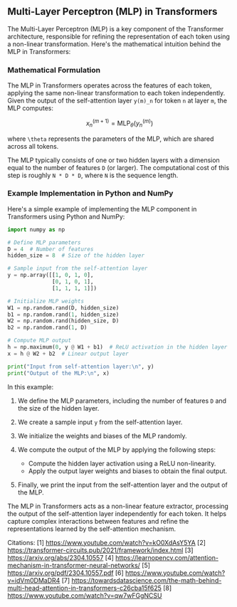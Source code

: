 ## Multi-Layer Perceptron (MLP) in Transformers

The Multi-Layer Perceptron (MLP) is a key component of the Transformer architecture, responsible for refining the representation of each token using a non-linear transformation. Here's the mathematical intuition behind the MLP in Transformers:

### Mathematical Formulation

The MLP in Transformers operates across the features of each token, applying the same non-linear transformation to each token independently. Given the output of the self-attention layer `y(m)_n` for token `n` at layer `m`, the MLP computes:

$$
x^{(m+1)}_n = \text{MLP}_\theta(y^{(m)}_n)
$$

where `\theta` represents the parameters of the MLP, which are shared across all tokens.

The MLP typically consists of one or two hidden layers with a dimension equal to the number of features `D` (or larger). The computational cost of this step is roughly `N * D * D`, where `N` is the sequence length.

### Example Implementation in Python and NumPy

Here's a simple example of implementing the MLP component in Transformers using Python and NumPy:

```python
import numpy as np

# Define MLP parameters
D = 4  # Number of features
hidden_size = 8  # Size of the hidden layer

# Sample input from the self-attention layer
y = np.array([[1, 0, 1, 0],
              [0, 1, 0, 1],
              [1, 1, 1, 1]])

# Initialize MLP weights
W1 = np.random.rand(D, hidden_size)
b1 = np.random.rand(1, hidden_size)
W2 = np.random.rand(hidden_size, D)
b2 = np.random.rand(1, D)

# Compute MLP output
h = np.maximum(0, y @ W1 + b1)  # ReLU activation in the hidden layer
x = h @ W2 + b2  # Linear output layer

print("Input from self-attention layer:\n", y)
print("Output of the MLP:\n", x)
```

In this example:

1. We define the MLP parameters, including the number of features `D` and the size of the hidden layer.

2. We create a sample input `y` from the self-attention layer.

3. We initialize the weights and biases of the MLP randomly.

4. We compute the output of the MLP by applying the following steps:
   - Compute the hidden layer activation using a ReLU non-linearity.
   - Apply the output layer weights and biases to obtain the final output.

5. Finally, we print the input from the self-attention layer and the output of the MLP.

The MLP in Transformers acts as a non-linear feature extractor, processing the output of the self-attention layer independently for each token. It helps capture complex interactions between features and refine the representations learned by the self-attention mechanism.

Citations:
[1] https://www.youtube.com/watch?v=kO0XdAsY5YA
[2] https://transformer-circuits.pub/2021/framework/index.html
[3] https://arxiv.org/abs/2304.10557
[4] https://learnopencv.com/attention-mechanism-in-transformer-neural-networks/
[5] https://arxiv.org/pdf/2304.10557.pdf
[6] https://www.youtube.com/watch?v=idVm0DMaDR4
[7] https://towardsdatascience.com/the-math-behind-multi-head-attention-in-transformers-c26cba15f625
[8] https://www.youtube.com/watch?v=qw7wFGgNCSU
